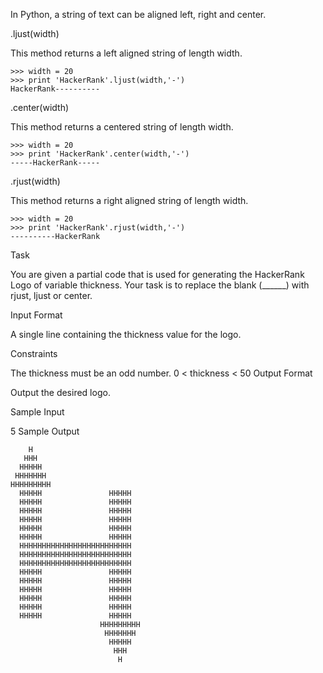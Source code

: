 In Python, a string of text can be aligned left, right and center.

.ljust(width)

This method returns a left aligned string of length width.
```
>>> width = 20
>>> print 'HackerRank'.ljust(width,'-')
HackerRank----------  
```
.center(width)

This method returns a centered string of length width.
```
>>> width = 20
>>> print 'HackerRank'.center(width,'-')
-----HackerRank-----
```
.rjust(width)

This method returns a right aligned string of length width.
```
>>> width = 20
>>> print 'HackerRank'.rjust(width,'-')
----------HackerRank
```
Task

You are given a partial code that is used for generating the HackerRank Logo of variable thickness.
Your task is to replace the blank (______) with rjust, ljust or center.

Input Format

A single line containing the thickness value for the logo.

Constraints

The thickness must be an odd number.
0 < thickness < 50
Output Format

Output the desired logo.

Sample Input

5
Sample Output
```
    H    
   HHH   
  HHHHH  
 HHHHHHH 
HHHHHHHHH
  HHHHH               HHHHH             
  HHHHH               HHHHH             
  HHHHH               HHHHH             
  HHHHH               HHHHH             
  HHHHH               HHHHH             
  HHHHH               HHHHH             
  HHHHHHHHHHHHHHHHHHHHHHHHH   
  HHHHHHHHHHHHHHHHHHHHHHHHH   
  HHHHHHHHHHHHHHHHHHHHHHHHH   
  HHHHH               HHHHH             
  HHHHH               HHHHH             
  HHHHH               HHHHH             
  HHHHH               HHHHH             
  HHHHH               HHHHH             
  HHHHH               HHHHH             
                    HHHHHHHHH 
                     HHHHHHH  
                      HHHHH   
                       HHH    
                        H 
```